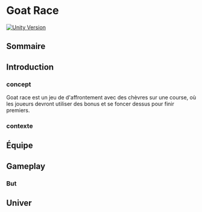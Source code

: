 # Goat Race

[![Unity Version](https://img.shields.io/badge/Unity-2022.3.47-blue?style=flat&logo=unity)](https://unity.com/)

## Sommaire

## Introduction

### concept
Goat race est un jeu de d'affrontement avec des chèvres sur une course, où les joueurs devront utiliser des bonus et se foncer dessus pour finir premiers.

### contexte



## Équipe

## Gameplay

### But 

## Univer

